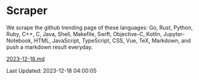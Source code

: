 # Scraper

We scrape the github trending page of these languages: Go, Rust, Python, Ruby, C++, C, Java, Shell, Makefile, Swift, Objective-C, Kotlin, Jupyter-Notebook, HTML, JavaScript, TypeScript, CSS, Vue, TeX, Markdown, and push a markdown result everyday.

[2023-12-18.md](https://github.com/yangwenmai/github-trending-backup/blob/master/2023-12-18.md)

Last Updated: 2023-12-18 04:00:05